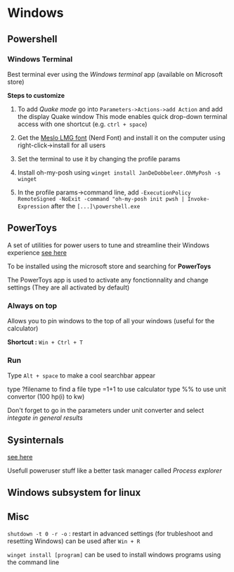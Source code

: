 # Windows

## Powershell
### Windows Terminal
Best terminal ever using the *Windows terminal* app (available on Microsoft store)

**Steps to customize**

1) To add *Quake mode* go into `Parameters->Actions->add Action` and add the display Quake window 
    This mode enables quick drop-down terminal access with one shortcut (e.g. `ctrl + space`)

1) Get the [Meslo LMG font](https://ohmyposh.dev/docs/installation/fonts) (Nerd Font)  and install it on the computer using right-click->install for all users
1) Set the terminal to use it by changing the profile params
1) Install oh-my-posh using `winget install JanDeDobbeleer.OhMyPosh -s winget`
1) In the profile params->command line, add `-ExecutionPolicy RemoteSigned -NoExit -command "oh-my-posh init pwsh | Invoke-Expression` after the `[...]\powershell.exe`


## PowerToys
A set of utilities for power users to tune and streamline their Windows experience
[see here](https://learn.microsoft.com/en-us/windows/powertoys/)

To be installed using the microsoft store and searching for **PowerToys**

The PowerToys app is used to activate any fonctionnality and change settings (They are all activated by default)

### Always on top

Allows you to pin windows to the top of all your windows (useful for the calculator)


**Shortcut :** `Win + Ctrl + T`

### Run

Type `Alt + space` to make a cool searchbar appear 

type ?filename to find a file 
type =1+1 to use calculator
type %% to use unit convertor (100 hp(i) to kw)



Don't forget to go in the parameters under unit converter and select *integate in general results*

## Sysinternals
[see here](https://learn.microsoft.com/en-us/sysinternals/)

Usefull poweruser stuff like a better task manager called *Process explorer*


## Windows subsystem for linux


## Misc
`shutdown -t 0 -r -o` : restart in advanced settings (for trubleshoot and resetting Windows) can be used after `Win + R`

`winget install [program]` can be used to install windows programs using the command line


